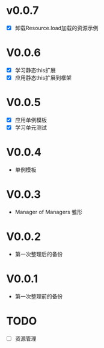 # v0.0.7

- [x] 卸载Resource.load加载的资源示例

# V0.0.6

- [x] 学习静态this扩展
- [x] 应用静态this扩展到框架

# V0.0.5

- [x] 应用单例模板
- [x] 学习单元测试
# V0.0.4

* 单例模板

# V0.0.3

* Manager of Managers 雏形

# V0.0.2

* 第一次整理后的备份

# V0.0.1

* 第一次整理前的备份

# TODO

- [ ] 资源管理